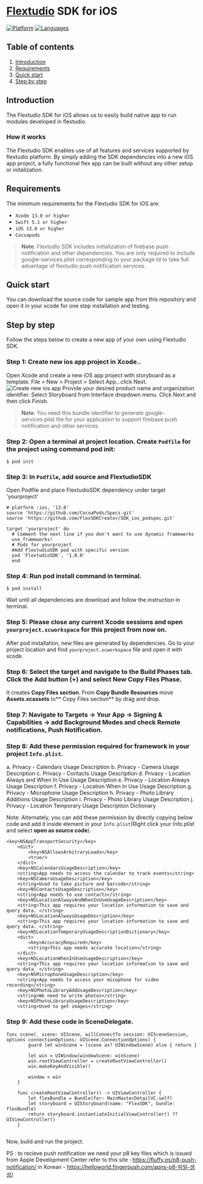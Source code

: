 # [Flextudio](https://flextudio.com) SDK for iOS

[![Platform](https://img.shields.io/badge/platform-ios-orange.svg)](https://github.com/FlexSDKUser/FlexApp-iOS)
[![Languages](https://img.shields.io/badge/language-swift-orange.svg)](https://github.com/FlexSDKUser/FlexApp-iOS)


## Table of contents

1.  [Introduction](#introduction)
1.  [Requirements](#requirements)
1.  [Quick start](#quick-start)
1.  [Step by step](#step-by-step)


## Introduction

The Flextudio SDK for iOS allows us to easily build native app to run modules developed in flextudio.
<br />

### How it works

The Flextudio SDK enables use of all features and services supported by flextudio platform. By simply adding the SDK dependencies into a new iOS app project, a fully functional flex app can be built without any other setup or initalization.

## Requirements

The minimum requirements for the Flextudio SDK for iOS are:
- `Xcode 13.0 or higher`
- `Swift 5.1 or higher`
- `iOS 13.0 or higher`
- `Cocoapods`

> **Note**: Flextudio SDK includes initialization of firebase push notification and other dependencies. You are only required to include google-services.plist corresponding to your package Id to take full advantage of flextudio push notification services.

## Quick start

You can download the source code for sample app from this repository and open it in your xcode for one step installation and testing.

## Step by step
Follow the steps below to create a new app of your own using Flextudio SDK.

### Step 1: Create new ios app project in Xcode..
Open Xcode and create a new iOS app project with storyboard as a template.
File > New > Project > Select App...click Next.
![Create new ios app](https://create-s3-test1.s3.ap-northeast-2.amazonaws.com/readme-ios-sdk/createproj.png "Create new ios app")
Provide your desired product name and organization identifier.
Select Storyboard from Interface dropdown menu.
Click Next and then click Finish.
> **Note**: You need this bundle identifier to generate google-services.plist file for your application to support firebase push notification and other services.


### Step 2: Open a terminal at project location. Create `Podfile` for the project using command **pod init**:
```
$ pod init
```
### Step 3: In `Podfile`, add source and  FlextudioSDK
Open Podfile and place FlextudioSDK dependency under target 'yourproject'
```
# platform :ios, '13.0'
source 'https://github.com/CocoaPods/Specs.git'
source 'https://github.com/FlexSDKCreator/SDK_ios_podspec.git'

target 'yourproject' do
  # Comment the next line if you don't want to use dynamic frameworks
  use_frameworks!	
  # Pods for yourproject
  #Add FlextudioSDK pod with specific version
  pod 'FlextudioSDK', '1.0.0'
  end

```

### Step 4: 	Run pod install command in terminal.

```
$ pod install
```
Wait until all dependencies are download and follow the instruction in terminal.

### Step 5: Please close any current Xcode sessions and open `yourproject.xcworkspace` for this project from now on.
After pod installation, new files are generated by dependencies. Go to your project location and find `yourproject.xcworkspace`  file and open it with xcode.

### Step 6: Select the target and navigate to the Build Phases tab. Click the Add button (+) and select New Copy Files Phase. 

It creates **Copy Files section**. From **Copy Bundle Resources** move **Assets.xcassets** to** Copy Files section** by drag and drop.

### Step 7: Navigate to **Targets** -> Your App -> **Signing & Capabilities** -> add  **Background Modes** and check **Remote notifications**, Push Notification.

### Step 8: Add these permission required for framework in your project `Info.plist`. 
a.	Privacy - Calendars Usage Description
b.	Privacy - Camera Usage Description
c.	Privacy - Contacts Usage Description
d.	Privacy - Location Always and When In Use Usage Description
e.	Privacy - Location Always Usage Description
f.	Privacy - Location When In Use Usage Description
g.	Privacy - Microphone Usage Description
h.	Privacy - Photo Library Additions Usage Description
i.	Privacy - Photo Library Usage Description
j.	Privacy - Location Temporary Usage Description Dictionary

Note:  Alternately, you can add these permission by directly copying below code and add it inside <dict> element in your `Info.plist`(Right click your Info.plist and select **open as source code**).
```
<key>NSAppTransportSecurity</key>
	<dict>
		<key>NSAllowsArbitraryLoads</key>
		<true/>
	</dict>
	<key>NSCalendarsUsageDescription</key>
	<string>App needs to access the calendar to track events</string>
	<key>NSCameraUsageDescription</key>
	<string>Used to take picture and barcode</string>
	<key>NSContactsUsageDescription</key>
	<string>App needs to use contacts</string>
	<key>NSLocationAlwaysAndWhenInUseUsageDescription</key>
	<string>This app requires your location information to save and query data. </string>
	<key>NSLocationAlwaysUsageDescription</key>
	<string>This app requires your location information to save and query data. </string>
	<key>NSLocationTemporaryUsageDescriptionDictionary</key>
	<dict>
		<key>AccuracyRequired</key>
		<string>This app needs accurate location</string>
	</dict>
	<key>NSLocationWhenInUseUsageDescription</key>
	<string>This app requires your location information to save and query data. </string>
	<key>NSMicrophoneUsageDescription</key>
	<string>App needs to access your micophone for video recording</string>
	<key>NSPhotoLibraryAddUsageDescription</key>
	<string>We need to write photos</string>
	<key>NSPhotoLibraryUsageDescription</key>
	<string>Used to get images</string>
```



### Step 9: Add these code in SceneDelegate.
```
func scene(_ scene: UIScene, willConnectTo session: UISceneSession, options connectionOptions: UIScene.ConnectionOptions) {
        guard let winScene = (scene as? UIWindowScene) else { return }
        
        let win = UIWindow(windowScene: winScene)
        win.rootViewController = createRootViewController()
        win.makeKeyAndVisible()

        window = win
    }
    
    func createRootViewController() -> UIViewController {
        let flexBundle = Bundle(for: MainMasterDetailVC.self)
        let storyboard = UIStoryboard(name: "FlexSDK", bundle: flexBundle)
        return storyboard.instantiateInitialViewController() ?? UIViewController()
    }
	
```
Now, build  and run the project.


PS : to recieve push notification we need your p8 key files which is issued from Apple Development Center
	refer to this site : https://fluffy.es/p8-push-notification/
	in Korean - https://helloworld.fingerpush.com/apns-p8-파일-생성/
